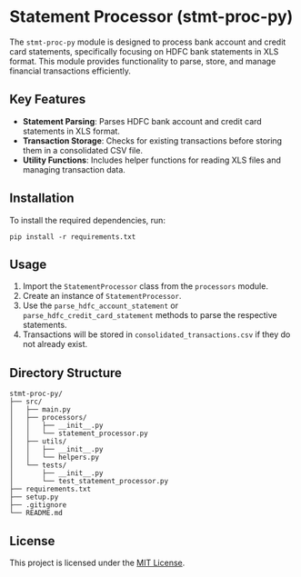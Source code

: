 # Statement Processor (stmt-proc-py)

The `stmt-proc-py` module is designed to process bank account and credit card statements, specifically focusing on HDFC bank statements in XLS format. This module provides functionality to parse, store, and manage financial transactions efficiently.

## Key Features

- **Statement Parsing**: Parses HDFC bank account and credit card statements in XLS format.
- **Transaction Storage**: Checks for existing transactions before storing them in a consolidated CSV file.
- **Utility Functions**: Includes helper functions for reading XLS files and managing transaction data.

## Installation

To install the required dependencies, run:

```
pip install -r requirements.txt
```

## Usage

1. Import the `StatementProcessor` class from the `processors` module.
2. Create an instance of `StatementProcessor`.
3. Use the `parse_hdfc_account_statement` or `parse_hdfc_credit_card_statement` methods to parse the respective statements.
4. Transactions will be stored in `consolidated_transactions.csv` if they do not already exist.

## Directory Structure

```
stmt-proc-py/
├── src/
│   ├── main.py
│   ├── processors/
│   │   ├── __init__.py
│   │   └── statement_processor.py
│   ├── utils/
│   │   ├── __init__.py
│   │   └── helpers.py
│   └── tests/
│       ├── __init__.py
│       └── test_statement_processor.py
├── requirements.txt
├── setup.py
├── .gitignore
└── README.md
```

## License

This project is licensed under the [MIT License](LICENSE).
